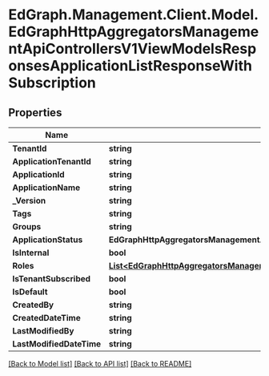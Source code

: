 # EdGraph.Management.Client.Model.EdGraphHttpAggregatorsManagementApiControllersV1ViewModelsResponsesApplicationListResponseWithSubscription

## Properties

Name | Type | Description | Notes
------------ | ------------- | ------------- | -------------
**TenantId** | **string** |  | [optional] 
**ApplicationTenantId** | **string** |  | [optional] 
**ApplicationId** | **string** |  | [optional] 
**ApplicationName** | **string** |  | [optional] 
**_Version** | **string** |  | [optional] 
**Tags** | **string** |  | [optional] 
**Groups** | **string** |  | [optional] 
**ApplicationStatus** | **EdGraphHttpAggregatorsManagementApiControllersV1ViewModelsResponsesApplicationStatus** |  | [optional] 
**IsInternal** | **bool** |  | [optional] 
**Roles** | [**List&lt;EdGraphHttpAggregatorsManagementApiControllersV1ViewModelsResponsesRole&gt;**](EdGraphHttpAggregatorsManagementApiControllersV1ViewModelsResponsesRole.md) |  | [optional] 
**IsTenantSubscribed** | **bool** |  | [optional] 
**IsDefault** | **bool** |  | [optional] 
**CreatedBy** | **string** |  | [optional] 
**CreatedDateTime** | **string** |  | [optional] 
**LastModifiedBy** | **string** |  | [optional] 
**LastModifiedDateTime** | **string** |  | [optional] 

[[Back to Model list]](../README.md#documentation-for-models) [[Back to API list]](../README.md#documentation-for-api-endpoints) [[Back to README]](../README.md)

